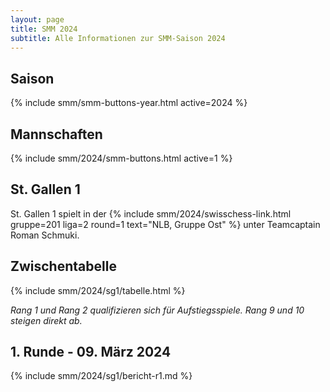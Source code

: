 ```yaml
---
layout: page
title: SMM 2024
subtitle: Alle Informationen zur SMM-Saison 2024
---
```


## Saison

{% include smm/smm-buttons-year.html active=2024 %}

## Mannschaften

{% include smm/2024/smm-buttons.html active=1 %}

## St. Gallen 1

St. Gallen 1 spielt in der {% include smm/2024/swisschess-link.html gruppe=201 liga=2 round=1 text="NLB, Gruppe Ost" %} unter Teamcaptain Roman Schmuki.

## Zwischentabelle

{% include smm/2024/sg1/tabelle.html %}

_Rang 1 und Rang 2 qualifizieren sich für Aufstiegsspiele. Rang 9 und 10 steigen direkt ab._

## 1. Runde - 09. März 2024

{% include smm/2024/sg1/bericht-r1.md %}

<style>
table th, table td:nth-of-type(4) {
    white-space: nowrap;
}
</style>
